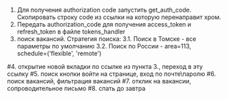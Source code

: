 1. Для получения authorization code запустить get_auth_code. 
Скопировать строку code из ссылки на которую перенаправит хром. 
2. Передать authorization_code для получения access_token и refresh_token в файле tokens_handler
3. поиск вакансий.
    Стратегия поиска:
    3.1. Поиск в Томске
        - все параметры по умолчанию 
    3.2. Поиск по России
        - area=113, schedule=('flexible', 'remote')


#4. открытие новой вкладки по ссылке из пункта 3., переход в эту ссылку
#5. поиск кнопки войти на странице, вход по почте\паролю
#6. поиск вакансий, фильтрация вакансий
#7. отклик на вакансии, сопроводительное письмо
#8. спать до завтра

